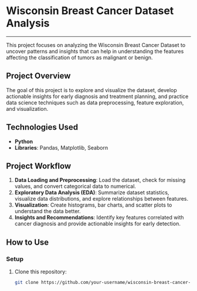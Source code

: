 # Wisconsin Breast Cancer Dataset Analysis
---
This project focuses on analyzing the Wisconsin Breast Cancer Dataset to uncover patterns and insights that can help in understanding the features affecting the classification of tumors as malignant or benign.

## Project Overview
The goal of this project is to explore and visualize the dataset, develop actionable insights for early diagnosis and treatment planning, and practice data science techniques such as data preprocessing, feature exploration, and visualization.

## Technologies Used
- **Python**
- **Libraries**: Pandas, Matplotlib, Seaborn

## Project Workflow
1. **Data Loading and Preprocessing**: Load the dataset, check for missing values, and convert categorical data to numerical.
2. **Exploratory Data Analysis (EDA)**: Summarize dataset statistics, visualize data distributions, and explore relationships between features.
3. **Visualization**: Create histograms, bar charts, and scatter plots to understand the data better.
4. **Insights and Recommendations**: Identify key features correlated with cancer diagnosis and provide actionable insights for early detection.

## How to Use
### **Setup**
1. Clone this repository:
   ```bash
   git clone https://github.com/your-username/wisconsin-breast-cancer-analysis.git
   ```
